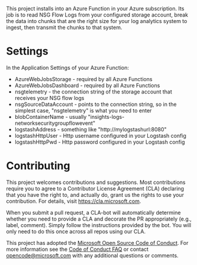 This project installs into an Azure Function in your Azure subscription. Its job is to read NSG Flow Logs from your configured storage account, break the data into chunks that are the right size for your log analytics system to ingest, then transmit the chunks to that system.

# Settings

In the Application Settings of your Azure Function:
* AzureWebJobsStorage - required by all Azure Functions
* AzureWebJobsDashboard - required by all Azure Functions
* nsgtelemetry - the connection string of the storage account that receives your NSG flow logs
* nsgSourceDataAccount - points to the connection string, so in the simplest case, "nsgtelemetry" is what you need to enter
* blobContainerName - usually "insights-logs-networksecuritygroupflowevent"
* logstashAddress - something like "http://mylogstashurl:8080"
* logstashHttpUser - Http username configured in your Logstash config
* logstashHttpPwd - Http password configured in your Logstash config

# Contributing

This project welcomes contributions and suggestions.  Most contributions require you to agree to a
Contributor License Agreement (CLA) declaring that you have the right to, and actually do, grant us
the rights to use your contribution. For details, visit https://cla.microsoft.com.

When you submit a pull request, a CLA-bot will automatically determine whether you need to provide
a CLA and decorate the PR appropriately (e.g., label, comment). Simply follow the instructions
provided by the bot. You will only need to do this once across all repos using our CLA.

This project has adopted the [Microsoft Open Source Code of Conduct](https://opensource.microsoft.com/codeofconduct/).
For more information see the [Code of Conduct FAQ](https://opensource.microsoft.com/codeofconduct/faq/) or
contact [opencode@microsoft.com](mailto:opencode@microsoft.com) with any additional questions or comments.
